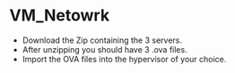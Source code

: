 # VM_Netowrk
- Download the Zip containing the 3 servers.
- After unzipping you should have 3 .ova files.
- Import the OVA files into the hypervisor of your choice.
